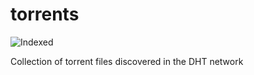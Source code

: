 torrents 
========
![Indexed](https://img.shields.io/badge/indexed-12131-blue)

Collection of torrent files discovered in the DHT network
